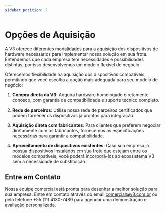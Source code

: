 ```yaml
---
sidebar_position: 2
---
```


# Opções de Aquisição

A V3 oferece diferentes modalidades para a aquisição dos dispositivos de hardware necessários para implementar nossa solução em sua frota. Entendemos que cada empresa tem necessidades e possibilidades distintas, por isso desenvolvemos um modelo flexível de negócio.

Oferecemos flexibilidade na aquisição dos dispositivos compatíveis, permitindo que você escolha a opção mais adequada para seu modelo de negócio:

1. **Compra direta da V3**: Adquira hardware homologado diretamente conosco, com garantia de compatibilidade e suporte técnico completo.

2. **Rede de parceiros**: Utilize nossa rede de parceiros certificados que podem fornecer os dispositivos já prontos para integração.

3. **Aquisição direta com fabricantes**: Para clientes que preferem negociar diretamente com os fabricantes, fornecemos as especificações necessárias para garantir a compatibilidade.

4. **Aproveitamento de dispositivos existentes**: Caso sua empresa já possua dispositivos instalados em sua frota que estejam entre os modelos compatíveis, você poderá incorporá-los ao ecossistema V3 sem a necessidade de substituição.

## Entre em Contato

Nossa equipe comercial está pronta para desenhar a melhor solução para sua empresa. Entre em contato através do email comercial@v3.com.br ou pelo telefone +55 (11) 4130-7480 para agendar uma demonstração e avaliação personalizada.